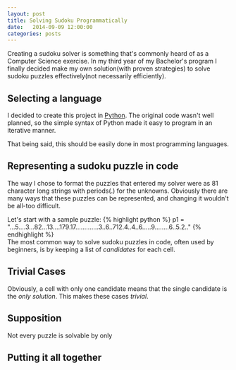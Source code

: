 ```yaml
---
layout: post
title: Solving Sudoku Programmatically
date:   2014-09-09 12:00:00
categories: posts
---
```


Creating a sudoku solver is something that's commonly heard of as a Computer Science exercise. In my third year of my Bachelor's program I finally decided make my own solution(with proven strategies) to solve sudoku puzzles effectively(not necessarily efficiently).

## Selecting a language

I decided to create this project in [Python](https://www.python.org/). The original code wasn't well planned, so the simple syntax of Python made it easy to program in an iterative manner.

That being said, this should be easily done in most programming languages.

## Representing a sudoku puzzle in code

The way I chose to format the puzzles that entered my solver were as 81 character long strings with periods(.) for the unknowns. Obviously there are many ways that these puzzles can be represented, and changing it wouldn't be all-too difficult.

Let's start with a sample puzzle:
{% highlight python %}
    p1 = "...5....3...82...13....179.17.............3..6..712.4..4..6.....9........6..5.2.."
{% endhighlight %}
<br />
The most common way to solve sudoku puzzles in code, often used by beginners, is by keeping a list of *candidates* for each cell.

## Trivial Cases

Obviously, a cell with only one candidate means that the single candidate is the *only solution*. This makes these cases *trivial*.

## Supposition

Not every puzzle is solvable by only

## Putting it all together